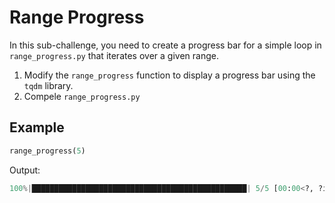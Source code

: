 # Range Progress

In this sub-challenge, you need to create a progress bar for a simple loop in `range_progress.py` that iterates over a given range.

1. Modify the `range_progress` function to display a progress bar using the `tqdm` library.
2. Compele `range_progress.py`

## Example

```python
range_progress(5)
```

Output:

```python
100%|████████████████████████████████████████████████| 5/5 [00:00<?, ?it/s]
```
